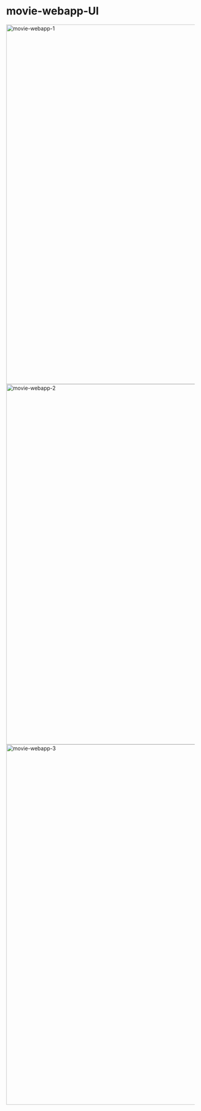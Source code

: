 # movie-webapp-UI
<img width="958" alt="movie-webapp-1" src="https://user-images.githubusercontent.com/99281921/229378192-6f73bea2-48f9-44b0-b07f-5143c012cb3b.png">
<img width="960" alt="movie-webapp-2" src="https://user-images.githubusercontent.com/99281921/229378198-30a7d73e-354e-494a-96d7-5da547fdc7ba.png">
<img width="960" alt="movie-webapp-3" src="https://user-images.githubusercontent.com/99281921/229378200-29b90269-fcdc-452a-8e88-7b17110e63e5.png">
